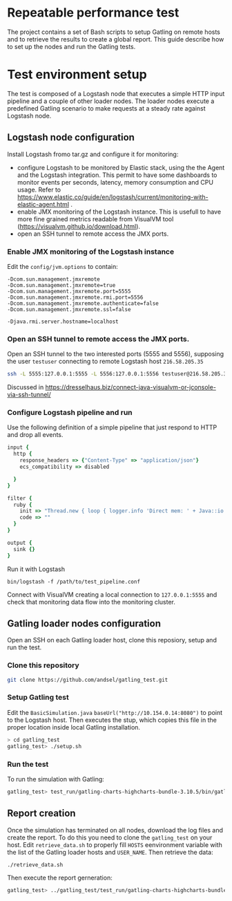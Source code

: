 # Repeatable performance test
The project contains a set of Bash scripts to setup Gatling on remote hosts and to retrieve the results to create a global report.
This guide describe how to set up the nodes and run the Gatling tests.


# Test environment setup
The test is composed of a Logstash node that executes a simple HTTP input pipeline and a couple of other loader nodes.
The loader nodes execute a predefined Gatling scenario to make requests at a steady rate against Logstash node.


## Logstash node configuration
Install Logstash fromo tar.gz and configure it for monitoring:
- configure Logstash to be monitored by Elastic stack, using the the Agent and the Logstash integration. This permit to have
 some dashboards to monitor events per seconds, latency, memory consumption and CPU usage. Refer to https://www.elastic.co/guide/en/logstash/current/monitoring-with-elastic-agent.html .
- enable JMX monitoring of the Logstash instance. This is usefull to have more fine grained metrics readable from VisualVM tool (https://visualvm.github.io/download.html).
- open an SSH tunnel to remote access the JMX ports. 


### Enable JMX monitoring of the Logstash instance

Edit the `config/jvm.options` to contain:
```
-Dcom.sun.management.jmxremote
-Dcom.sun.management.jmxremote=true
-Dcom.sun.management.jmxremote.port=5555
-Dcom.sun.management.jmxremote.rmi.port=5556
-Dcom.sun.management.jmxremote.authenticate=false
-Dcom.sun.management.jmxremote.ssl=false

-Djava.rmi.server.hostname=localhost
```

### Open an SSH tunnel to remote access the JMX ports.
Open an SSH tunnel to the two interested ports (5555 and 5556), supposing the user `testuser` connecting to remote Logstash host `216.58.205.35`

```sh
ssh -L 5555:127.0.0.1:5555 -L 5556:127.0.0.1:5556 testuser@216.58.205.35
```

Discussed in https://dresselhaus.biz/connect-java-visualvm-or-jconsole-via-ssh-tunnel/


### Configure Logstash pipeline and run

Use the following definition of a simple pipeline that just respond to HTTP and drop all events.

```ruby
input {
  http {
    response_headers => {"Content-Type" => "application/json"}
    ecs_compatibility => disabled

  }
}

filter {
  ruby {
    init => "Thread.new { loop { logger.info 'Direct mem: ' + Java::io.netty.buffer.ByteBufAllocator::DEFAULT.metric.used_direct_memory.to_s + ' pinned: ' + Java::io.netty.buffer.ByteBufAllocator::DEFAULT.pinned_direct_memory.to_s + ' - Heap mem: ' + Java::io.netty.buffer.ByteBufAllocator::DEFAULT.metric.used_heap_memory.to_s + ' pinned: ' + Java::io.netty.buffer.ByteBufAllocator::DEFAULT.pinned_heap_memory.to_s; sleep 5 } }"
    code => ""
  }
}

output {
  sink {}
}
```

Run it with Logstash
```
bin/logstash -f /path/to/test_pipeline.conf
```

Connect with VisualVM creating a local connection to `127.0.0.1:5555` and check that monitoring data flow into the monitoring cluster.

## Gatling loader nodes configuration
Open an SSH on each Gatling loader host, clone this reposiory, setup and run the test.

### Clone this repository
```sh
git clone https://github.com/andsel/gatling_test.git
```


### Setup Gatling test
Edit the `BasicSimulation.java` `baseUrl("http://10.154.0.14:8080")` to point to the Logstash host. Then executes the stup, which copies this file in the proper location inside local Gatling installation.
```sh
> cd gatling_test
gatling_test> ./setup.sh
```


### Run the test
To run the simulation with Gatling:
```sh
gatling_test> test_run/gatling-charts-highcharts-bundle-3.10.5/bin/gatling.sh -nr -rm local -s BasicSimulation
```

## Report creation
Once the simulation has terminated on all nodes, download the log files and create the report. To do this you need to clone the `gatling_test` on your host.
Edit `retrieve_data.sh` to properly fill `HOSTS` eenvironment variable with the list of the Gatling loader hosts and `USER_NAME`.
Then retrieve the data:
```sh
./retrieve_data.sh
```

Then execute the report gerneration:
```sh
gatling_test> ../gatling_test/test_run/gatling-charts-highcharts-bundle-3.10.5/bin/gatling.sh -ro reports
```